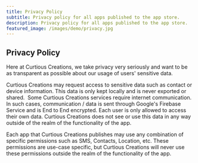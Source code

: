 ```yaml
---
title: Privacy Policy 
subtitle: Privacy policy for all apps published to the app store.
description: Privacy policy for all apps published to the app store.
featured_image: /images/demo/privacy.jpg
---
```


## Privacy Policy

Here at Curtious Creations, we take privacy very seriously and want to be as transparent as possible about our usage of users' sensitive data.
 
 Curtious Creations may request​ access to sensitive data such as contact or device information.
 This data is only kept locally and is never exported or shared.
​
Some Curtious Creations services require internet communication. In such cases, communication / data is sent through Google's Firebase Service and is End to End encrypted. Each user is only allowed to access their own data.  Curtious Creations does not see or use this data in any way outside of the realm of the functionality of the app. 
 
Each app that Curtious Creations publishes may use any combination of specific permissions such as SMS, Contacts, Location, etc. These permissions are use-case specific, but Curtious Creations  will never use these permissions outside the realm of the functionality of the app.​


